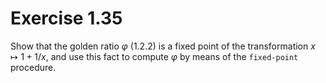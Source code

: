 # Exercise 1.35

Show that the golden ratio $\varphi$ (1.2.2) is a fixed point of the
transformation $x \mapsto	1+1/x$, and use this fact to compute $\varphi$ by means
of the `fixed-point` procedure.
